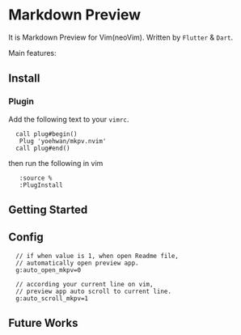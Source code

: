 # Markdown Preview


It is Markdown Preview for Vim(neoVim). Written by `Flutter` & `Dart`.

Main features:

## Install

### Plugin

Add the following text to your `vimrc`.

```
  call plug#begin()
   Plug 'yoehwan/mkpv.nvim'
  call plug#end()
```

then run the following in vim

```
   :source %
   :PlugInstall
```

## Getting Started
	
## Config
```
  // if when value is 1, when open Readme file,
  // automatically open preview app.
  g:auto_open_mkpv=0

  // according your current line on vim,
  // preview app auto scroll to current line.
  g:auto_scroll_mkpv=1

```

## Future Works

